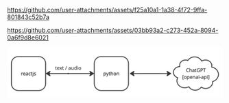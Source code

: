 https://github.com/user-attachments/assets/f25a10a1-1a38-4f72-9ffa-801843c52b7a

https://github.com/user-attachments/assets/03bb93a2-c273-452a-8094-0a6f9d8e6021


![alt text](https://github.com/fabiose81/image-generator/blob/master/image-generator.jpg?raw=true)
